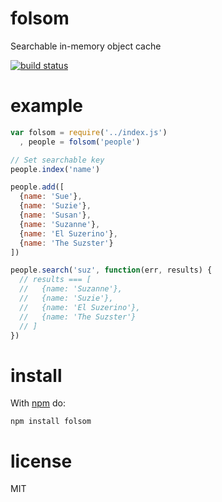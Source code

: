 # folsom

Searchable in-memory object cache

[![build status](https://secure.travis-ci.org/timhudson/folsom.png)](http://travis-ci.org/timhudson/folsom)

# example

``` js
var folsom = require('../index.js')
  , people = folsom('people')

// Set searchable key
people.index('name')

people.add([
  {name: 'Sue'},
  {name: 'Suzie'},
  {name: 'Susan'},
  {name: 'Suzanne'},
  {name: 'El Suzerino'},
  {name: 'The Suzster'}
])

people.search('suz', function(err, results) {
  // results === [
  //   {name: 'Suzanne'},
  //   {name: 'Suzie'},
  //   {name: 'El Suzerino'},
  //   {name: 'The Suzster'}
  // ]
})
```

# install

With [npm](https://npmjs.org) do:

```
npm install folsom
```

# license

MIT